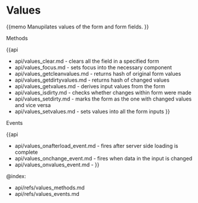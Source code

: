 Values 
=============


{{memo Manupilates values of the form and form fields. }}




<div class='h2'>Methods</div>

{{api
- api/values_clear.md - clears all the field in a specified form
- api/values_focus.md - sets focus into the necessary component
- api/values_getcleanvalues.md - returns hash of original form values
- api/values_getdirtyvalues.md - returns hash of changed values
- api/values_getvalues.md - derives input values from the form
- api/values_isdirty.md - checks whether changes within form were made
- api/values_setdirty.md - marks the form as the one with changed values and vice versa
- api/values_setvalues.md - sets values into all the form inputs
}}


<div class='h2'>Events</div>


{{api
- api/values_onafterload_event.md - fires after server side loading is complete
- api/values_onchange_event.md - fires when data in the input is changed
- api/values_onvalues_event.md - 
}}





@index:
- api/refs/values_methods.md
- api/refs/values_events.md


